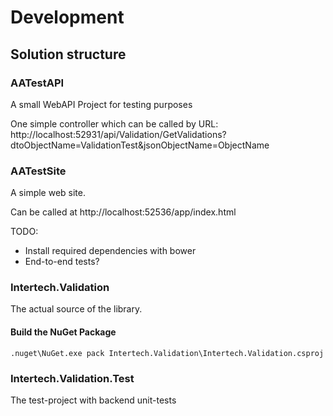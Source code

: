 # Development

## Solution structure

### AATestAPI
A small WebAPI Project for testing purposes

One simple controller which can be called by URL: 
http://localhost:52931/api/Validation/GetValidations?dtoObjectName=ValidationTest&jsonObjectName=ObjectName

### AATestSite
A simple web site.

Can be called at http://localhost:52536/app/index.html

TODO:

* Install required dependencies with bower
* End-to-end tests?

### Intertech.Validation
The actual source of the library.

#### Build the NuGet Package

```
.nuget\NuGet.exe pack Intertech.Validation\Intertech.Validation.csproj
```

### Intertech.Validation.Test
The test-project with backend unit-tests